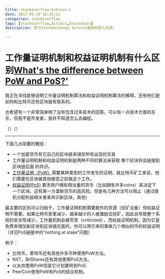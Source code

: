 ```yaml
---
title: stackoverflow-bitcoin-1
date: 2017-05-29 18:31:21
categories: stackoverflow
tags: [stackoverflow,bitcoin,blockchain]
description: 学习stackexchange bitcoin板块的别人的惑。

---
```


# 工作量证明机制和权益证明机制有什么区别[What's the difference between PoW and PoS?'](https://bitcoin.stackexchange.com/questions/43467/whats-the-difference-between-pow-and-pos)

我正在寻找能够说明工作量证明机制算法和权益证明机制算法的解释，还有他们是如何和比特币还有区块链有联系的。

也希望有一个非常简单明了没有包含过多技术的回答。可以有一点技术方面的东东，但我不是开发者，我并不知道怎么去编程。

（）（）

---

下面几点简要的概括：

- 一个加密货币有它自己的区块链来储存所有出现的交易
- 工作量证明机制和权益证明机制是两种不同的算法来获取 哪个区块将会链接到区块链后面 的共识。
- [工作量证明（PoW）](https://en.bitcoin.it/wiki/Proof_of_work)需要某种类型的工作发生的证明。就比特币矿工来说，他们需要在区块被其他接受之前做这个工作。
- [权益证明(PoS)](https://en.bitcoin.it/wiki/Proof_of_Stake) 要求用户拥有相当量的货币（比如拥有许多coins）来决定下一个区块。这有某一方垄断货币的高风险。但是有几种方法可以阻止（通过随机分配利益相关者来共识新区块，其他）

最主要的区别可以归结于，工作量证明机制需要额外的资源（挖矿设备）但权益证明不需要。如果比特币家里减少，越来越少的人被激励去挖矿，因此会导致整个系统的安全性减少，工作量机制会被苛责（criticized) 。而权益证明机制，因为它是免费来增加新区块到区块链后面的，你可以用它来同事做几个相似的币的权益证明（详见PoS链接中的“nothing at stake”问题）

例子：
- 比特币，莱特币还有其他许多币种使用PoW方法。
- NXT，BitShares还有其他使用PoS方法。
- 以太坊使用PoW但是它计划要转到PoS.
- PeerCoin使用PoW和PoS的结合机制。
